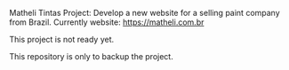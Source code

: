 Matheli Tintas
Project: Develop a new website for a selling paint company from Brazil.
Currently website: https://matheli.com.br 

This project is not ready yet.

This repository is only to backup the project.
